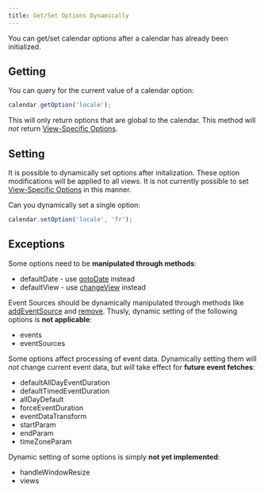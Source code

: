 ```yaml
---
title: Get/Set Options Dynamically
---
```


You can get/set calendar options after a calendar has already been initialized.

## Getting

You can query for the current value of a calendar option:

```js
calendar.getOption('locale');
```

This will only return options that are global to the calendar. This method will *not* return [View-Specific Options](view-specific-options).


## Setting

It is possible to dynamically set options after initalization. These option modifications will be applied to all views. It is not currently possible to set [View-Specific Options](view-specific-options) in this manner.

Can you dynamically set a single option:

```js
calendar.setOption('locale', 'fr');
```

## Exceptions

Some options need to be **manipulated through methods**:

- defaultDate - use [gotoDate](Calendar-gotoDate) instead
- defaultView - use [changeView](Calendar-changeView) instead

Event Sources should be dynamically manipulated through methods like [addEventSource](Calendar-addEventSource) and [remove](EventSource-remove). Thusly, dynamic setting of the following options is **not applicable**:

- events
- eventSources

Some options affect processing of event data. Dynamically setting them will *not* change current event data, but *will* take effect for **future event fetches**:

- defaultAllDayEventDuration
- defaultTimedEventDuration
- allDayDefault
- forceEventDuration
- eventDataTransform
- startParam
- endParam
- timeZoneParam

Dynamic setting of some options is simply **not yet implemented**:

- handleWindowResize
- views
